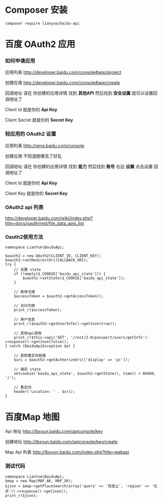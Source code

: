 

# Composer 安装

    composer require lianyue/baidu-api





# 百度 OAuth2 应用

### 如何申请应用

应用列表
    http://developer.baidu.com/console#app/project

创建应用
    http://developer.baidu.com/console#app/create

回调地址
    请在 你创建的应用详情 找到 **其他API** 然后找到 **安全设置**  就可以设置回调地址了

Client Id
    就是你的  **Api Key**

Client Secret
    就是你的  **Secret Key**





### 轻应用的 OAuth2 设置
应用列表
    http://qing.baidu.com/console

创建应用
    不知道跑哪去了好乱

回调地址
    请在 你创建的应用详情 找到 **能力** 然后找到 **账号** 右边 **设置**  点击设置 回调地址了


Client Id
    就是你的  **Api Key**

Client Key
    就是你的  **Secret Key**



### OAuth2 api 列表
http://developer.baidu.com/wiki/index.php?title=docs/oauth/rest/file_data_apis_list


### Oauth2使用方法

    namespace LianYue\BaiduApi;

    $oauth2 = new OAuth2(CLIENT_ID, CLIENT_KEY);
    $oauth2->setRedirectUri(CALLBACK_URI);
    try {
        // 设置 state
        if (!empty($_COOKIE['baidu_api_state'])) {
            $oauth2->setState($_COOKIE['baidu_api_state']);
        }

        // 取得令牌
        $accessToken = $oauth2->getAccessToken();

        // 访问令牌
        print_r($accessToken);

        // 用户信息
        print_r($oauth2->getUserInfo()->getJson(true));

        // 其他api调用
        print_r($this->api('GET', '/rest/2.0/passport/users/getInfo')->response()->getJson(false));
    } catch (BaiduApiException $e) {

        // 获取重定向链接
        $uri = $oauth2->getAuthorizeUri(['display' => 'pc']);

        // 储存 state
        setcookie('baidu_api_state', $oauth2->getState(), time() + 86400, '/');

        // 重定向
        header('Location: ' . $uri);
    }





# 百度Map 地图

Api 地址
http://lbsyun.baidu.com/apiconsole/key

创建地址
http://lbsyun.baidu.com/apiconsole/key/create

Map Api 列表
http://lbsyun.baidu.com/index.php?title=webapi


### 测试代码

    namespace LianYue\BaiduApi;
    $map = new Map(MAP_AK, MAP_SK);
    $json = $map->getPlaceSearch(array('query' => '百度公', 'region' => '北京'))->response()->getJson();
    print_r($json);
